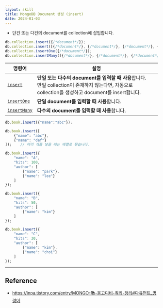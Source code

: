 ```yaml
---
layout: skill
title: MongoDB Document 생성 (insert)
date: 2024-01-03
---
```



- 단건 또는 다건의 document를 collection에 삽입합니다.

```js
db.collection.insert({/*document*/});
db.collection.insert([{/*document*/}, {/*document*/}, {/*document*/}, {/*document*/}, {/*document*/}]);
db.collection.insertOne({/*document*/});
db.collection.insertMany([{/*document*/}, {/*document*/}, {/*document*/}, {/*document*/}, {/*document*/}]);
```

| 명령어 | 설명 |
| --- | --- |
| [`insert`](https://www.mongodb.com/docs/manual/reference/method/db.collection.insert/) | **단일 또는 다수의 document를 입력할 때 사용**합니다.<br>만일 collection이 존재하지 않는다면, 자동으로 collection을 생성하고 document를 insert합니다. |
| [`insertOne`](https://www.mongodb.com/docs/manual/reference/method/db.collection.insertOne/) | **단일 document를 입력할 때 사용**합니다. |
| [`insertMany`](https://www.mongodb.com/docs/manual/reference/method/db.collection.insertMany/) | **다수의 document를 입력할 때 사용**합니다. |

```js
db.book.insert({"name":"abc"});

db.book.insert([ 
    {"name": "abc"}, 
    {"name": "def"} 
]);    // 여러 개를 넣을 때는 배열로 묶습니다.

db.book.insert({
    "name": "A", 
    "hits": 100, 
    "author": [
        {"name": "park"},
        {"name": "lee"}
    ]
});

db.book.insert({
    "name": "B", 
    "hits": 50, 
    "author": [
        {"name": "kim"}
    ]
});

db.book.insert({
    "name": "C", 
    "hits": 30, 
    "author": [
        {"name": "kim"},
        {"name": "choi"}
    ]
});
```


---


## Reference

- <https://inpa.tistory.com/entry/MONGO-📚-몽고디비-쿼리-정리#다큐먼트_명령어>

